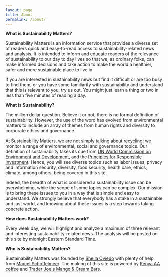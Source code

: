 ```yaml
---
layout: page
title: About
permalink: /about/
---
```

**What is Sustainability Matters?**

Sustainability Matters is an information service that provides a diverse set of readers quick and easy-to-read access to sustainability-related news and analysis. It is intended to inform and educate readers of the relevance of sustainability to our day to day lives so that we, as ordinary folks, can make informed decisions and take action to make the world a healthier, safer and more sustainable place to live in.

If you are interested in sustainability news but find it difficult or are too busy to find them, or you have some familiarity with sustainability and understand that this is relevant to you, try us out. You might just learn a thing or two in less than five minutes of reading a day.  

**What is Sustainability?**

The million dollar question. Believe it or not, there is no formal definition of sustainability. However, the use of the word has evolved from environmental matters to include an array of themes from human rights and diversity to corporate ethics and governance.

At Sustainability Matters, we are not simply talking about recycling; we monitor a range of environmental, social and governance topics.  Our definition of sustainability takes its cue from [UN World Commission on Environment and Development](http://www.un-documents.net/our-common-future.pdf), and the [Principles for Responsible Investment](https://www.unpri.org/about). Hence, you will see diverse topics such as labor issues, privacy and information security, diversity, food security, health care, ethics, climate, among others, being covered in this site.

Indeed, the breadth of what is considered a sustainability issue can be overwhelming, while the scope of some topics can be complex. Our mission is to bring these issues to you in a way that is simple and easy to understand. We strongly believe that everybody has a stake in a sustainable and just world, and knowing about these issues is a step towards taking concrete action.   

**How does Sustainability Matters work?**

Every week day, we will highlight and analyze a maximum of three relevant and interesting sustainability-related news. The analysis will be posted on this site by midnight Eastern Standard Time.

**Who is Sustainability Matters?**

Sustainability Matters was founded by [Sheila Oviedo](https://www.linkedin.com/in/sheilaoviedo) with plenty of help from [Marcel Schoffelmeer](https://www.linkedin.com/in/marcel-schoffelmeer-3520a63/). The making of this site is powered by [Kenya AA coffee](https://www.pinterest.com/pin/634022453762392056/) and [Trader Joe's Mango & Cream Bars](https://www.pinterest.com/pin/411938697146385225/).  
